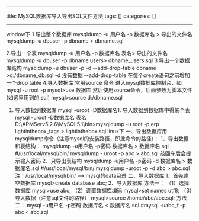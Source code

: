 
--- 
title:  MySQL数据库导入导出SQL文件方法 
tags: []
categories: [] 

---
window下 1.导出整个数据库 mysqldump -u 用户名 -p 数据库名 &gt; 导出的文件名 mysqldump -u dbuser -p dbname &gt; dbname.sql

2.导出一个表 mysqldump -u 用户名 -p 数据库名 表名&gt; 导出的文件名 mysqldump -u dbuser -p dbname users&gt; dbname_users.sql 3.导出一个数据库结构 mysqldump -u dbuser -p -d --add-drop-table dbname &gt;d:/dbname_db.sql -d 没有数据 --add-drop-table 在每个create语句之前增加一个drop table 4.导入数据库 常用source 命令 进入mysql数据库控制台，如 mysql -u root -p mysql&gt;use 数据库 然后使用source命令，后面参数为脚本文件(如这里用到的.sql) mysql&gt;source d:/dbname.sql
1. 导入数据到数据库 mysql -uroot -D数据库名1. 导入数据到数据库中得某个表 mysql -uroot -D数据库名 表名 D:\APMServ5.2.6\MySQL5.1\bin&gt;mysqldump -u root -p erp lightinthebox_tags &gt; lightinthebox.sql linux下 一、导出数据库用mysqldump命令（注意mysql的安装路径，即此命令的路径）： 1、导出数据和表结构： mysqldump -u用户名 -p密码 数据库名 &gt; 数据库名.sql #/usr/local/mysql/bin/ mysqldump - uroot -p abc &gt; abc.sql 敲回⻋后会提示输入密码 2、只导出表结构 mysqldump -u用户名 -p密码 -d 数据库名 &gt; 数据库名.sql #/usr/local/mysql/bin/ mysqldump -uroot -p -d abc &gt; abc.sql 注：/usr/local/mysql/bin/ —&gt; mysql的data目录 二、导入数据库 1、首先建空数据库 mysql&gt;create database abc;
2、导入数据库 方法一： （1）选择数据库 mysql&gt;use abc; （2）设置数据库编码 mysql&gt;set names utf8; （3）导入数据（注意sql文件的路径） mysql&gt;source /home/abc/abc.sql; 方法二： mysql -u用户名 -p密码 数据库名 &lt; 数据库名.sql #mysql -uabc_f -p abc &lt; abc.sql
